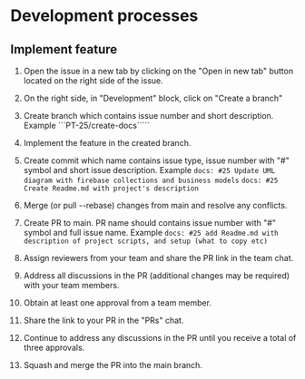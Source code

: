 # Development processes

## Implement feature
1. Open the issue in a new tab by clicking on the "Open in new tab" button located on the right side of the issue.

2. On the right side, in "Development" block, click on "Create a branch"

3. Create branch which contains issue number and short description. Example
```PT-25/create-docs`````

4. Implement the feature in the created branch.

5. Create commit which name contains issue type, issue number with "#" symbol and short issue description. Example
```docs: #25 Update UML diagram with firebase collections and business models```
```docs: #25 Create Readme.md with project's description```

6. Merge (or pull --rebase) changes from main and resolve any conflicts.

7. Create PR to main. PR name should contains issue number with "#" symbol and full issue name. Example
```docs: #25 add Readme.md with description of project scripts, and setup (what to copy etc)```

8. Assign reviewers from your team and share the PR link in the team chat.

9. Address all discussions in the PR (additional changes may be required) with your team members.

10. Obtain at least one approval from a team member.

11. Share the link to your PR in the "PRs" chat.

12. Continue to address any discussions in the PR until you receive a total of three approvals.

13. Squash and merge the PR into the main branch.
